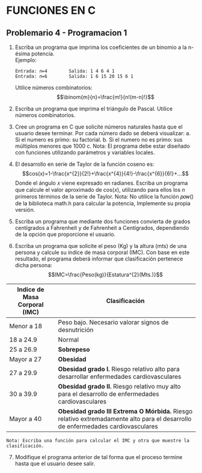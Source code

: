 # FUNCIONES EN C
## Problemario 4 - Programacion 1

 1. Escriba un programa que imprima los coeficientes de un binomio a la n-ésima potencia. 	
Ejemplo: 

		Entrada: 𝑛=4		Salida: 1 4 6 4 1 
		Entrada: 𝑛=6		Salida: 1 6 15 20 15 6 1
	Utilice números combinatorios: 
		$$\binom{m}{n}=\frac{m!}{n!(m-n)!}$$

 2. Escriba un programa que imprima el triángulo de Pascal. Utilice números combinatorios.
 3. Cree un programa en C que solicite números naturales hasta que el usuario desee terminar. Por cada número dado se deberá visualizar:
  a. Si el numero es primo: su factorial.
	b. Si el numero no es primo: sus múltiplos menores que 1000 
	c. Nota: El programa debe estar diseñado con funciones utilizando parámetros y variables 						locales.

 4. El desarrollo en serie de Taylor de la función coseno es: 
 $$cos(x)=1-\frac{x^{2}}{2!}+\frac{x^{4}}{4!}-\frac{x^{6}}{6!}+...$$ Donde el ángulo 𝑥 viene expresado en radianes. 
 Escriba un programa que calcule el valor aproximado de cos(𝑥), utilizando para ellos los 𝑛 primeros términos de la serie de Taylor. 
Nota: No utilice la función 𝑝𝑜𝑤() de la biblioteca math.h para calcular la potencia, Implemente su propia versión.

 5. Escriba un programa que mediante dos funciones convierta de grados centígrados a Fahrenheit y de Fahrenheit a Centígrados, dependiendo de la opción que proporcione el usuario.
 
 6. Escriba un programa que solicite el peso (Kg) y la altura (mts) de una persona y calcule su índice de masa corporal (IMC). Con base en este resultado, el programa deberá informar que clasificación pertenece dicha persona: $$IMC=\frac{Peso(kg)}{Estatura^{2}(Mts.)}$$
 
|Indice de Masa Corporal (IMC)|Clasificación|
|--|--|
| Menor a 18 |Peso bajo. Necesario valorar signos de desnutrición|
| 18 a 24.9 |Normal|
| 25 a 26.9 |**Sobrepeso**|
| Mayor a 27 | **Obesidad** |
| 27 a 29.9 | **Obesidad grado I.** Riesgo relativo alto para desarrollar enfermedades cardiovasculares |
| 30 a  39.9 | **Obesidad grado II.** Riesgo relativo muy alto para el desarrollo de enfermedades cardiovasculares |
| Mayor a 40| **Obesidad grado III Extrema O Mórbida.** Riesgo relativo extremadamente alto para el desarrollo de enfermedades cardiovasculares |

	Nota: Escriba una función para calcular el IMC y otra que muestre la clasificación.

 7. Modifique el programa anterior de tal forma que el proceso termine hasta que el usuario desee salir.
